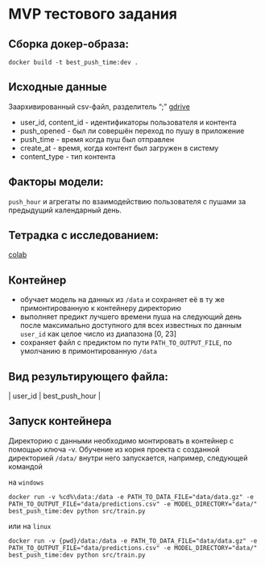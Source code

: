 # MVP тестового задания

## Сборка докер-образа:

```shell
docker build -t best_push_time:dev .
```

## Исходные данные

Заархивированный csv-файл, разделитель “;”
[gdrive](https://drive.google.com/file/d/1vDub1LgsFKT7qp8EW3xz9JueqTLBjmm5/view?usp=sharing)

* user_id, content_id - идентификаторы пользователя и контента  
* push_opened - был ли совершён переход по пушу в приложение
* push_time - время когда пуш был отправлен
* сreate_at - время, когда контент был загружен в систему
* content_type - тип контента

## Факторы модели: 

`push_hour` и агрегаты по взаимодействию пользователя с пушами за предыдущий календарный день.

## Тетрадка с исследованием: 

[colab](https://colab.research.google.com/drive/1Mr-WuGHGmQY2g9J-5diibpU-RpjgcPz_)

## Контейнер

* обучает модель на данных из `/data` и сохраняет её в ту же примонтированную к контейнеру директорию 
* выполняет предикт лучшего времени пуша на следующий день после максимально доступного для всех известных по данным `user_id` как целое число из диапазона [0, 23]
* сохраняет файл с предиктом по пути `PATH_TO_OUTPUT_FILE`, по умолчанию в примонтированную `/data`

## Вид результирующего файла:

| user_id | best_push_hour |


## Запуск контейнера
Директорию с данными необходимо монтировать в контейнер с помощью ключа -v.
Обучение из корня проекта с созданной директорией `/data/` внутри него запускается, например, следующей командой

на `windows`

```shell
docker run -v %cd%\data:/data -e PATH_TO_DATA_FILE="data/data.gz" -e PATH_TO_OUTPUT_FILE="data/predictions.csv" -e MODEL_DIRECTORY="data/" best_push_time:dev python src/train.py 
```

или на `linux`

```shell
docker run -v {pwd}/data:/data -e PATH_TO_DATA_FILE="data/data.gz" -e PATH_TO_OUTPUT_FILE="data/predictions.csv" -e MODEL_DIRECTORY="data/" best_push_time:dev python src/train.py 
```
